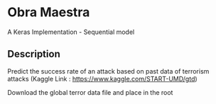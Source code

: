 # Obra Maestra

A Keras Implementation - Sequential model


## Description

Predict the success rate of an attack based on past data of terrorism attacks (Kaggle Link : https://www.kaggle.com/START-UMD/gtd)

Download the global terror data file and place in the root
